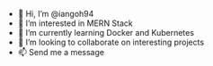 - 👋 Hi, I’m @iangoh94
- 👀 I’m interested in MERN Stack
- 🌱 I’m currently learning Docker and Kubernetes
- 💞️ I’m looking to collaborate on interesting projects
- 📫 Send me a message

<!---
iangoh94/iangoh94 is a ✨ special ✨ repository because its `README.md` (this file) appears on your GitHub profile.
You can click the Preview link to take a look at your changes.
--->
